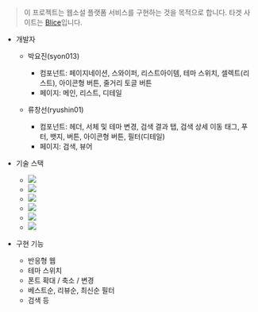 > 이 프로젝트는 웹소설 플랫폼 서비스를 구현하는 것을 목적으로 합니다. 타겟 사이트는 [Blice](https://www.blice.co.kr/web/homescreen/main.kt?)입니다.

- 개발자

  - 박요진(syon013)

    - 컴포넌트: 페이지네이션, 스와이퍼, 리스트아이템, 테마 스위치, 셀렉트(리스트), 아이콘형 버튼, 줄거리 토글 버튼
    - 페이지: 메인, 리스트, 디테일

  - 류창선(ryushin01)
    - 컴포넌트: 헤더, 서체 및 테마 변경, 검색 결과 탭, 검색 상세 이동 태그, 푸터, 뱃지, 버튼, 아이콘형 버튼, 필터(디테일)
    - 페이지: 검색, 뷰어

- 기술 스택

  - <img src="https://img.shields.io/badge/React-%2320232a?style=flat-square&amp;logo=React&amp;logoColor=%2361DAFB">
  - <img src="https://img.shields.io/badge/Sass-CC6699?style=flat-square&amp;logo=Sass&amp;logoColor=white">
  - <img src="https://img.shields.io/badge/JavaScript-F7DF1E?style=flat-square&amp;logo=JavaScript&amp;logoColor=black">
  - <img src="https://img.shields.io/badge/Axios-5A29E4?style=flat-square&amp;logo=Axios&amp;logoColor=white">
  - <img src="https://img.shields.io/badge/Swiper-6332F6?style=flat-square&amp;logo=swiper&amp;logoColor=white">
  - <img src="https://img.shields.io/badge/Vite-646CFF?style=flat-square&amp;logo=Vite&amp;logoColor=white">

- 구현 기능
  - 반응형 웹
  - 테마 스위치
  - 폰트 확대 / 축소 / 변경
  - 베스트순, 리뷰순, 최신순 필터
  - 검색 등
